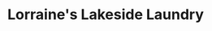 ---
title: "Lorraine's Lakeside Laundry"
url: /schroon-lake/lorraines-lakeside-laundry/
shop: laundry
---